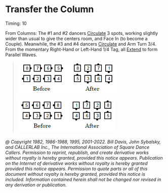 
# Transfer the Column

Timing: 10

From Columns: The #1 and #2 dancers [Circulate](../b1/circulate.md) 3 spots,
working slightly wider than usual to give the centers room,
and Face In (to become a Couple).
Meanwhile, the #3 and #4 dancers [Circulate](../b1/circulate.md) and Arm Turn 3/4.
From the momentary Right-Hand or Left-Hand 1/4 Tag,
all [Extend](../b2/extend.md) to form Parallel Waves.


> 
> ![alt](transfer_the_column_1a.png)![alt](transfer_the_column_1b.png)
> 
> ![alt](transfer_the_column_2a.png)![alt](transfer_the_column_2b.png)
>
 
###### @ Copyright 1982, 1986-1988, 1995, 2001-2022. Bill Davis, John Sybalsky, and CALLERLAB Inc., The International Association of Square Dance Callers. Permission to reprint, republish, and create derivative works without royalty is hereby granted, provided this notice appears. Publication on the Internet of derivative works without royalty is hereby granted provided this notice appears. Permission to quote parts or all of this document without royalty is hereby granted, provided this notice is included. Information contained herein shall not be changed nor revised in any derivation or publication.
